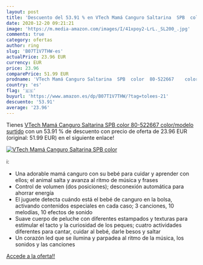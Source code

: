 ```yaml
---
layout: post
title: 'Descuento del 53.91 % en VTech Mamá Canguro Saltarina  SPB  color'
date: 2020-12-20 09:21:21
image: 'https://m.media-amazon.com/images/I/41xpoy2-LrL._SL200_.jpg'
comments: true
category: ofertas
author: ring
slug: 'B07T1V7THW-es'
actualPrice: 23.96 EUR
currency: EUR
price: 23.96
comparePrice: 51.99 EUR
prodname: 'VTech Mamá Canguro Saltarina  SPB  color  80-522667    color/modelo surtido'
country: 'es'
flag: '🇪🇸'
buyurl: 'https://www.amazon.es/dp/B07T1V7THW/?tag=tolees-21'
descuento: '53.91'
average: '23.96'
---
```


Tienes [VTech Mamá Canguro Saltarina  SPB  color  80-522667    color/modelo surtido](https://www.amazon.es/dp/B07T1V7THW/?tag=tolees-21) con un 53.91 % de descuento con precio de oferta de 23.96 EUR (original: 51.99 EUR) en el siguiente enlace!

[![VTech Mamá Canguro Saltarina  SPB  color](https://m.media-amazon.com/images/I/41xpoy2-LrL._SL200_.jpg)](https://www.amazon.es/dp/B07T1V7THW/?tag=tolees-21)

ℹ️:

- Una adorable mamá canguro con su bebé para cuidar y aprender con ellos; el animal salta y avanza al ritmo de música y frases
- Control de volumen (dos posiciones); desconexión automática para ahorrar energía
- El juguete detecta cuándo está el bebé de canguro en la bolsa, activando contenidos especiales en cada caso; 3 canciones, 10 melodías, 10 efectos de sonido
- Suave cuerpo de peluche con diferentes estampados y texturas para estimular el tacto y la curiosidad de los peques; cuatro actividades diferentes para cantar, cuidar al bebé, darle besos y saltar
- Un corazón led que se ilumina y parpadea al ritmo de la música, los sonidos y las canciones

[Accede a la oferta!!](https://www.amazon.es/dp/B07T1V7THW/?tag=tolees-21)
